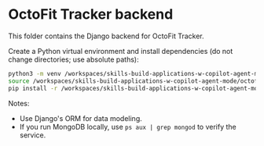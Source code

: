 # OctoFit Tracker backend

This folder contains the Django backend for OctoFit Tracker.

Create a Python virtual environment and install dependencies (do not change directories; use absolute paths):

```bash
python3 -m venv /workspaces/skills-build-applications-w-copilot-agent-mode/octofit-tracker/backend/venv
source /workspaces/skills-build-applications-w-copilot-agent-mode/octofit-tracker/backend/venv/bin/activate
pip install -r /workspaces/skills-build-applications-w-copilot-agent-mode/octofit-tracker/backend/requirements.txt
```

Notes:
- Use Django's ORM for data modeling.
- If you run MongoDB locally, use `ps aux | grep mongod` to verify the service.
